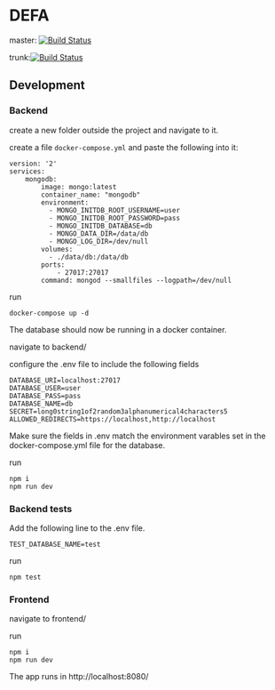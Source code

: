 # DEFA

master: [![Build Status](https://travis-ci.org/UniversityOfHelsinkiCS/DEFA.svg?branch=master)](https://travis-ci.org/UniversityOfHelsinkiCS/DEFA)

trunk:[![Build Status](https://travis-ci.org/UniversityOfHelsinkiCS/DEFA.svg?branch=trunk)](https://travis-ci.org/UniversityOfHelsinkiCS/DEFA)

## Development

### Backend

create a new folder outside the project and navigate to it.

create a file `docker-compose.yml` and paste the following into it:

```
version: '2'
services:
    mongodb:
        image: mongo:latest
        container_name: "mongodb"
        environment:
          - MONGO_INITDB_ROOT_USERNAME=user 
          - MONGO_INITDB_ROOT_PASSWORD=pass
          - MONGO_INITDB_DATABASE=db
          - MONGO_DATA_DIR=/data/db
          - MONGO_LOG_DIR=/dev/null
        volumes:
          - ./data/db:/data/db
        ports:
            - 27017:27017
        command: mongod --smallfiles --logpath=/dev/null
```

run

```
docker-compose up -d
```

The database should now be running in a docker container.

navigate to backend/

configure the .env file to include the following fields

```
DATABASE_URI=localhost:27017
DATABASE_USER=user
DATABASE_PASS=pass
DATABASE_NAME=db
SECRET=long0string1of2random3alphanumerical4characters5
ALLOWED_REDIRECTS=https://localhost,http://localhost
```

Make sure the fields in .env match the environment varables set in the docker-compose.yml file for the database.

run

```
npm i
npm run dev
```

### Backend tests

Add the following line to the .env file.

```
TEST_DATABASE_NAME=test
```

run

```
npm test
```

### Frontend

navigate to frontend/

run

```
npm i
npm run dev
```

The app runs in http://localhost:8080/
